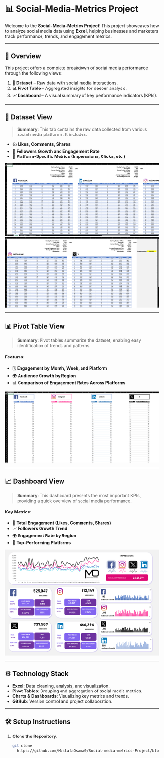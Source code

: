 # 📊 **Social-Media-Metrics Project**  

Welcome to the **Social-Media-Metrics Project**! This project showcases how to analyze social media data using **Excel**, helping businesses and marketers track performance, trends, and engagement metrics.  

---

## 📝 **Overview**  

This project offers a complete breakdown of social media performance through the following views:  
1. **📁 Dataset** – Raw data with social media interactions.  
2. **📊 Pivot Table** – Aggregated insights for deeper analysis.  
3. **📈 Dashboard** – A visual summary of key performance indicators (KPIs).  

---

## **📁 Dataset View**  
> **Summary**: This tab contains the raw data collected from various social media platforms. It includes:  
 
- 👍 **Likes, Comments, Shares**  
- 👥 **Followers Growth and Engagement Rate**  
- 📲 **Platform-Specific Metrics (Impressions, Clicks, etc.)**  

![Dataset](https://github.com/MostafaOsama0/Social-media-metrics-Project/blob/main/Images/Screenshot%202024-10-16%20180059.png)  
![Dataset](https://github.com/MostafaOsama0/Social-media-metrics-Project/blob/main/Images/Screenshot%202024-10-16%20180123.png)  

---

## **📊 Pivot Table View**  
> **Summary**: Pivot tables summarize the dataset, enabling easy identification of trends and patterns.  

#### **Features**:  
- 🗓️ **Engagement by Month, Week, and Platform**   
- 🌍 **Audience Growth by Region**  
- 📊 **Comparison of Engagement Rates Across Platforms**  

![Pivot Table](https://github.com/MostafaOsama0/Social-media-metrics-Project/blob/main/Images/Screenshot%202024-10-16%20180137.png)  

---

## **📈 Dashboard View**  
> **Summary**: This dashboard presents the most important KPIs, providing a quick overview of social media performance.  

#### **Key Metrics**:  
- 🧾 **Total Engagement (Likes, Comments, Shares)**  
- 📈 **Followers Growth Trend**  
- 🌍 **Engagement Rate by Region**  
- 🏅 **Top-Performing Platforms**  

![Dashboard](https://github.com/MostafaOsama0/Social-media-metrics-Project/blob/main/Images/Social-Media-Metrics%20Dashboard.png)  

---

## ⚙️ **Technology Stack**  
- **Excel**: Data cleaning, analysis, and visualization.  
- **Pivot Tables**: Grouping and aggregation of social media metrics.  
- **Charts & Dashboards**: Visualizing key metrics and trends.  
- **GitHub**: Version control and project collaboration.  

---

## 🛠️ **Setup Instructions**  
1. **Clone the Repository**:  
   ```bash
   git clone
     https://github.com/MostafaOsama0/Social-media-metrics-Project/blob/main/Social-Media-Metrics%20Project.xlsx
